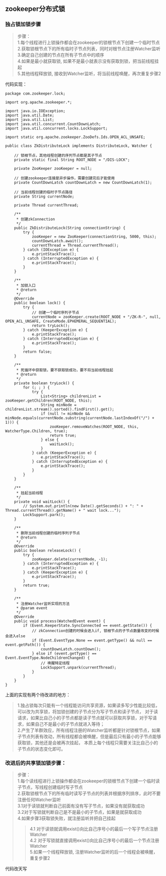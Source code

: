 ## zookeeper分布式锁

### 独占锁加锁步骤
> 步骤：  
> 1.每个线程进行上锁操作都会在zookeeper的锁根节点下创建一个临时节点  
> 2.获取锁根节点下的所有临时子节点列表，同时对根节点注册Watcher监听  
> 3.确定自己创建的节点在所有子节点中的顺序  
> 4.如果是最小就获取锁, 如果不是最小就表示没有获取到锁，把当前线程挂起  
> 5.其他线程释放锁, 接收到Watcher监听，将当前线程唤醒，再次重复步骤2  

代码实现：
```
package com.zookeeper.lock;

import org.apache.zookeeper.*;

import java.io.IOException;
import java.util.Date;
import java.util.List;
import java.util.concurrent.CountDownLatch;
import java.util.concurrent.locks.LockSupport;

import static org.apache.zookeeper.ZooDefs.Ids.OPEN_ACL_UNSAFE;

public class ZkDistributeLock implements DistributeLock, Watcher {

    // 锁根节点，其他线程创建的序列节点都是其子节点
    private static final String ROOT_NODE = "/DIS-LOCK";

    private ZooKeeper zooKeeper = null;

    // 创建zookeeper连接是异步操作，需要创建完后才能使用
    private CountDownLatch countDownLatch = new CountDownLatch(1);

    // 当前线程创建的临时子节点路径
    private String currentNode;
    
    private Thread currentThread;

    /**
     * 创建zkConnection
     */
    public ZkDistributeLock(String connectionString) {
        try {
            zooKeeper = new ZooKeeper(connectionString, 5000, this);
            countDownLatch.await();
            currentThread = Thread.currentThread();
        } catch (IOException e) {
            e.printStackTrace();
        } catch (InterruptedException e) {
            e.printStackTrace();
        }
    }

    /**
     * 加锁入口
     * @return
     */
    @Override
    public boolean lock() {
        try {
            // 创建一个临时序列子节点
            currentNode = zooKeeper.create(ROOT_NODE + "/ZK-R-", null, OPEN_ACL_UNSAFE, CreateMode.EPHEMERAL_SEQUENTIAL);
            return tryLock();
        } catch (KeeperException e) {
            e.printStackTrace();
        } catch (InterruptedException e) {
            e.printStackTrace();
        }
        return false;
    }

    /**
     * 死循环中获取锁，要不获取锁成功，要不将当前线程挂起
     * @return
     */
    private boolean tryLock() {
        for (; ; ) {
            try {
                List<String> childrenList = zooKeeper.getChildren(ROOT_NODE, this);
                String minNode = childrenList.stream().sorted().findFirst().get();
                if (null != minNode && minNode.equals(currentNode.substring(currentNode.lastIndexOf("/") + 1))) {
                    zooKeeper.removeWatches(ROOT_NODE, this, WatcherType.Children, true);
                    return true;
                } else {
                    waitLock();
                }
            } catch (KeeperException e) {
                e.printStackTrace();
            } catch (InterruptedException e) {
                e.printStackTrace();
            }
        }
    }

    /**
     * 挂起当前线程
     */
    private void waitLock() {
        // System.out.println(new Date().getSeconds() + ": " + Thread.currentThread().getName() + " wait lock...");
        LockSupport.park();
    }

    /**
     * 删除当前线程创建的临时序列子节点
     * @return
     */
    @Override
    public boolean releaseLock() {
        try {
            zooKeeper.delete(currentNode, -1);
        } catch (InterruptedException e) {
            e.printStackTrace();
        } catch (KeeperException e) {
            e.printStackTrace();
        }
        return true;
    }

    /**
     * 注册Watcher监听实现的方法
     * @param event
     */
    @Override
    public void process(WatchedEvent event) {
        if (Event.KeeperState.SyncConnected == event.getState()) {
            // zkConnection创建的时候会进入if, 锁根节点的子节点数量改变的时候会进入else
            if (Event.EventType.None == event.getType() && null == event.getPath()) {
                countDownLatch.countDown();
            } else if (event.getType() == Event.EventType.NodeChildrenChanged) {
                // 唤醒特定线程
                LockSupport.unpark(currentThread);
            }
        }
    }
}

```

上面的实现有两个待改进的地方：  
> 1.独占锁每次只能有一个线程能访问共享资源，如果读多写少性能比较低，可以改为共享锁，将加锁创建的子节点分为写子节点和读子节点，
对于读请求，如果比自己小的子节点都是读子节点就可以获取共享锁，对于写请求，如果自己不是最小的子节点就进入等待；  
> 2.产生了羊群效应，所有线程注册的Watcher监听都是针对锁根节点，如果子节点列表有改动，所有线程都会被唤醒，但是最后只有最小的子节点能够获取锁，其他还是会被再次挂起，
本质上每个线程只需要关注比自己小的子节点的状态变化即可。

### 改进后的共享锁加锁步骤：  
> 步骤：    
> 1.每个读线程进行上锁操作都会在zookeeper的锁根节点下创建一个临时读子节点，写线程创建临时写子节点  
> 2.获取锁根节点下的所有临时读写子节点的列表并根据序列排序，此时不要注册任何Watcher监听  
> 3.1对于读锁就判断自己前面有没有写子节点，如果没有就获取成功  
> 3.2对于写锁就判断自己是不是最小的子节点，如果是就获取成功  
> 4.如果步骤3获取锁失败，就注册监听并把自己挂起  
>> 4.1 对于读锁就调用exist()向比自己序号小的最后一个写子节点注册Watcher  
>> 4.2 对于写锁就直接调用exist()向比自己序号小的最后一个节点注册Watcher  
> 5.如果一个线程释放锁, 注册Watcher监听的后一个线程会被唤醒，重复步骤2

代码改天写
